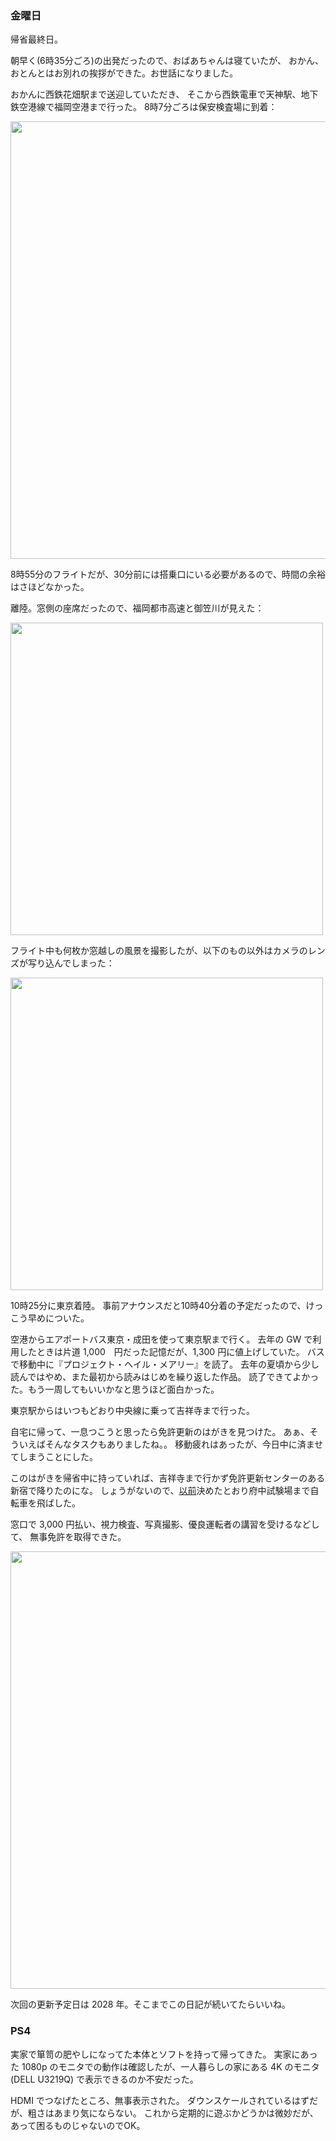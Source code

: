 ### 金曜日

帰省最終日。

朝早く(6時35分ごろ)の出発だったので、おばあちゃんは寝ていたが、
おかん、おとんとはお別れの挨拶ができた。お世話になりました。

おかんに西鉄花畑駅まで送迎していただき、
そこから西鉄電車で天神駅、地下鉄空港線で福岡空港まで行った。
8時7分ごろは保安検査場に到着：

<img src="https://i.imgur.com/wj98ZR0.jpg" width="700">

8時55分のフライトだが、30分前には搭乗口にいる必要があるので、時間の余裕はさほどなかった。

離陸。窓側の座席だったので、福岡都市高速と御笠川が見えた：

<img src="https://i.imgur.com/qo0CaUz.jpg" width="500">

フライト中も何枚か窓越しの風景を撮影したが、以下のもの以外はカメラのレンズが写り込んでしまった：

<img src="https://i.imgur.com/OWr9Eij.jpg" width="500">

10時25分に東京着陸。
事前アナウンスだと10時40分着の予定だったので、けっこう早めについた。

空港からエアポートバス東京・成田を使って東京駅まで行く。
去年の GW で利用したときは片道 1,000　円だった記憶だが、1,300 円に値上げしていた。
バスで移動中に『プロジェクト・ヘイル・メアリー』を読了。
去年の夏頃から少し読んではやめ、また最初から読みはじめを繰り返した作品。
読了できてよかった。もう一周してもいいかなと思うほど面白かった。

東京駅からはいつもどおり中央線に乗って吉祥寺まで行った。

自宅に帰って、一息つこうと思ったら免許更新のはがきを見つけた。
あぁ、そういえばそんなタスクもありましたね。。
移動疲れはあったが、今日中に済ませてしまうことにした。

このはがきを帰省中に持っていれば、吉祥寺まで行かず免許更新センターのある新宿で降りたのにな。
しょうがないので、[以前](https://github.com/toasa/diary/blob/main/2022/12/22.md#%E6%9C%A8%E6%9B%9C%E6%97%A5)決めたとおり府中試験場まで自転車を飛ばした。

窓口で 3,000 円払い、視力検査、写真撮影、優良運転者の講習を受けるなどして、
無事免許を取得できた。

<img src="https://i.imgur.com/Nt2dtxx.jpg" width="700">

次回の更新予定日は 2028 年。そこまでこの日記が続いてたらいいね。

### PS4

実家で箪笥の肥やしになってた本体とソフトを持って帰ってきた。
実家にあった 1080p のモニタでの動作は確認したが、一人暮らしの家にある 4K のモニタ (DELL U3219Q) で表示できるのか不安だった。

HDMI でつなげたところ、無事表示された。
ダウンスケールされているはずだが、粗さはあまり気にならない。
これから定期的に遊ぶかどうかは微妙だが、あって困るものじゃないのでOK。